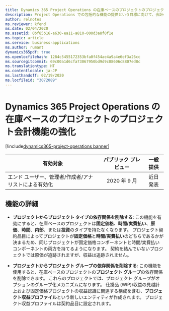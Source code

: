 ```yaml
---
title: Dynamics 365 Project Operations の在庫ベースのプロジェクトのプロジェクト会計機能の強化
description: Project Operations での包括的な機能の提供という目標に向けて、会計の概念から請求を分離することにより、プロジェクト管理会計機能を強化します。 そのために、プロジェクト タイプとプロジェクト グループの依存関係を削除して、1 つのプロジェクトに対して複数の会計モデルを可能にします。
author: relnotes
ms.reviewer: kfend
ms.date: 02/04/2020
ms.assetid: 0bf85b16-a630-ea11-a810-000d3a8f0f1e
ms.topic: article
ms.service: business-applications
ms.author: rumant
dynamics365pdf: true
ms.openlocfilehash: 1284c5455172353bfa0f454ae4a9a4e6ef3a26cc
ms.sourcegitcommit: 69c00a1d6cfa73067950bd9d9c08606c8807ed8c
ms.translationtype: HT
ms.contentlocale: ja-JP
ms.lasthandoff: 02/19/2020
ms.locfileid: "3072089"
---
```

# <a name="enhanced-project-accounting-capabilities-for-inventory-based-projects-in-dynamics-365-project-operations"></a>Dynamics 365 Project Operations の在庫ベースのプロジェクトのプロジェクト会計機能の強化
[!include[dynamics365-project-operations banner](../includes/dynamics365-project-operations.md)]

| 有効対象    |  パブリック プレビュー | 一般提供 | 
| ---------- | :----------: |:----------: |
|エンド ユーザー、管理者/作成者/アナリストによる有効化|2020 年 9 月| 近日発表|






## <a name="feature-details"></a>機能の詳細
<!--feature detail start -->
- **プロジェクトからプロジェクト タイプの依存関係を削除する**: この機能を有効にすると、在庫ベースのプロジェクトは**固定価格**、**時間/実費払い**、**原価**、**時間**、**内部**、または**投資**のタイプを持たなくなります。 プロジェクト契約品目によってプロジェクトが**固定価格**と**時間/実費払い**のどちらであるかが決まるため、同じプロジェクトが固定価格コンポーネントと時間/実費払いコンポーネントの両方を持てるようになります。 契約を結んでいないプロジェクトでは原価が追跡されますが、収益は追跡されません。

- **プロジェクトからプロジェクト グループの依存関係を削除する**: この機能を使用すると、在庫ベースのプロジェクトの**プロジェクト グループ**の依存関係を削除できます。 これらのプロジェクトでは、プロジェクト グループがオプションのグループ化メカニズムになります。 仕掛品 (WIP)/収益の見越計上および固定価格プロジェクトの収益認識に関連する構成を含む、**プロジェクト収益プロファイル**という新しいエンティティが作成されます。 プロジェクト収益プロファイルは契約品目に設定されます。


<!--feature detail end -->









